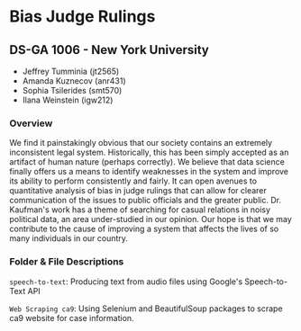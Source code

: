 # Bias Judge Rulings
## DS-GA 1006 - New York University 
- Jeffrey Tumminia (jt2565)
- Amanda Kuznecov (anr431)
- Sophia Tsilerides (smt570)
- Ilana Weinstein (igw212)

### Overview
We find it painstakingly obvious that our society contains an extremely inconsistent legal system. Historically, this has been simply accepted as an artifact of human nature (perhaps correctly). We believe that data science finally offers us a means to identify weaknesses in the system and improve its ability to perform consistently and fairly. It can open avenues to quantitative analysis of bias in judge rulings that can allow for clearer communication of the issues to public officials and the greater public. Dr. Kaufman's work has a theme of searching for casual relations in noisy political data, an area under-studied in our opinion. Our hope is that we may contribute to the cause of improving a system that affects the lives of so many individuals in our country. 

### Folder & File Descriptions

`speech-to-text`: Producing text from audio files using Google's Speech-to-Text API

`Web Scraping ca9`: Using Selenium and BeautifulSoup packages to scrape ca9 website for case information. 
